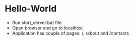 # Hello-World
- Run start_server.bat file
- Open browser and go to localhost
- Application has couple of pages: /, /about and /contacts
